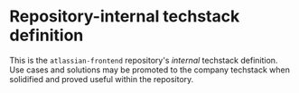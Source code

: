 # Repository-internal techstack definition

This is the `atlassian-frontend` repository's _internal_ techstack definition. Use cases and solutions may be promoted to the company techstack when solidified and proved useful within the repository.
